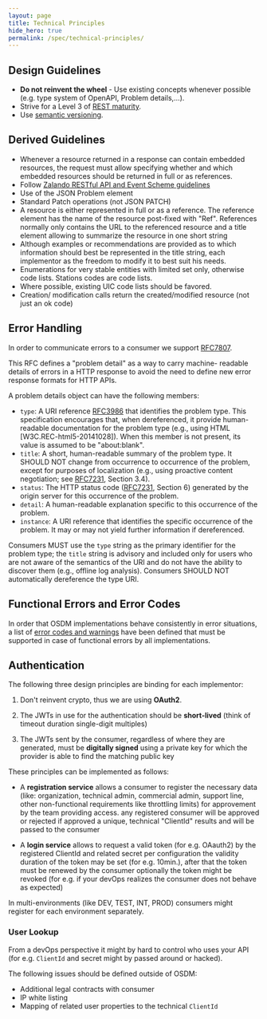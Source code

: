 ```yaml
---
layout: page
title: Technical Principles
hide_hero: true
permalink: /spec/technical-principles/
---
```


## Design Guidelines

- **Do not reinvent the wheel** - Use existing concepts whenever possible (e.g. type system of OpenAPI, Problem details,...).
- Strive for a Level 3 of [REST maturity](https://martinfowler.com/articles/richardsonMaturityModel.html).
- Use [semantic versioning](https://semver.org).

## Derived Guidelines

- Whenever a resource returned in a response can contain embedded resources, the request must allow specifying whether and which embedded resources should be returned in full or as references.
- Follow [Zalando RESTful API and Event Scheme guidelines](https://opensource.zalando.com/restful-api-guidelines/)
- Use of the JSON Problem element
- Standard Patch operations (not JSON PATCH)
- A resource is either represented in full or as a reference. The reference element has the name of the resource post-fixed with "Ref". References normally only contains the URL to the referenced resource and a title element allowing to summarize the resource in one short string
- Although examples or recommendations are provided as to which information should best be represented in the title string, each implementor as the freedom to modify it to best suit his needs.
- Enumerations for very stable entities with limited set only, otherwise code lists. Stations codes are code lists.
- Where possible, existing UIC code lists should be favored.
- Creation/ modification calls return the created/modified resource (not just an ok code)

## Error Handling

In order to communicate errors to a consumer we support [RFC7807](https://tools.ietf.org/html/rfc7807).

This RFC defines a "problem detail" as a way to carry machine- readable details of errors in a HTTP response to avoid the need to define new error response formats for HTTP APIs.

A problem details object can have the following members:

- `type`: A URI reference [RFC3986](https://tools.ietf.org/html/rfc3986) that identifies the problem type. This specification encourages that, when dereferenced, it provide human-readable documentation for the problem type (e.g., using HTML [W3C.REC-html5-20141028]). When this member is not present, its value is assumed to be "about:blank".
- `title`: A short, human-readable summary of the problem type. It SHOULD NOT change from occurrence to occurrence of the problem, except for purposes of localization (e.g., using proactive content negotiation; see [RFC7231](https://tools.ietf.org/html/rfc7231), Section 3.4).
- `status`: The HTTP status code ([RFC7231](https://tools.ietf.org/html/rfc7231), Section 6) generated by the origin server for this occurrence of the problem.
- `detail`: A human-readable explanation specific to this occurrence of the problem.
- `instance`: A URI reference that identifies the specific occurrence of the problem. It may or may not yield further information if dereferenced.

Consumers MUST use the `type` string as the primary identifier for the problem type; the `title` string is advisory and included only for users who are not aware of the semantics of the URI and do not have the ability to discover them (e.g., offline log analysis). Consumers SHOULD NOT automatically dereference the type URI.

## Functional Errors and Error Codes

In order that OSDM implementations  behave consistently in error situations,
a list of [error codes and warnings](../errors-warnings/) have been defined that
must be supported in case of functional errors by all implementations.

## Authentication

The following three design principles are binding for each implementor:

1. Don't reinvent crypto, thus we are using **OAuth2**.

2. The JWTs in use for the authentication should be **short-lived** (think of timeout
duration single-digit multiples)

3. The JWTs sent by the consumer, regardless of where they are generated, must be **digitally signed** using a private key for which the provider is able to find the matching public key

These principles can be implemented as follows:

- A **registration service** allows a consumer to register the necessary data (like: organization, technical admin, commercial admin, support line, other non-functional requirements like throttling limits) for approvement by the team providing access.
any registered consumer will be approved or rejected if approved a unique, technical "ClientId" results and will be passed to the consumer

- A **login service** allows to request a valid token (for e.g. OAauth2) by the registered ClientId and related secret per configuration the validity duration of the token may be set (for e.g. 10min.), after that the token must be renewed by the consumer optionally the token might be revoked (for e.g. if your devOps realizes the consumer does not behave as expected)

In multi-environments (like DEV, TEST, INT, PROD) consumers might register for each environment separately.

### User Lookup

From a devOps perspective it might by hard to control who uses your API (for e.g. `ClientId` and secret might by passed around or hacked).

The following issues should be defined outside of OSDM:

- Additional legal contracts with consumer
- IP white listing
- Mapping of related user properties to the technical `ClientId`
